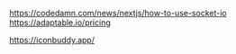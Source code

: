 https://codedamn.com/news/nextjs/how-to-use-socket-io
https://adaptable.io/pricing

https://iconbuddy.app/

